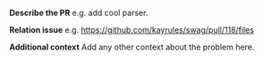 **Describe the PR**
e.g. add cool parser.

**Relation issue**
e.g. https://github.com/kayrules/swag/pull/118/files

**Additional context**
Add any other context about the problem here.
